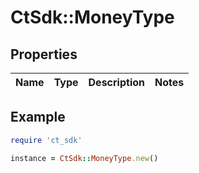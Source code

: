 # CtSdk::MoneyType

## Properties

| Name | Type | Description | Notes |
| ---- | ---- | ----------- | ----- |

## Example

```ruby
require 'ct_sdk'

instance = CtSdk::MoneyType.new()
```

